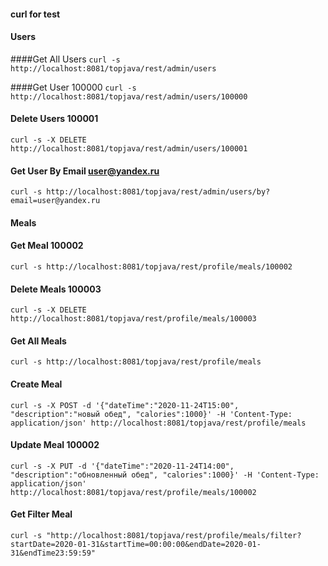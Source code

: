 #### curl for test

####        Users

####Get All Users
`curl -s http://localhost:8081/topjava/rest/admin/users`

####Get User 100000
`curl -s http://localhost:8081/topjava/rest/admin/users/100000`

#### Delete Users 100001
`curl -s -X DELETE http://localhost:8081/topjava/rest/admin/users/100001`

#### Get User By Email user@yandex.ru
`curl -s http://localhost:8081/topjava/rest/admin/users/by?email=user@yandex.ru`

####        Meals

#### Get Meal 100002
`curl -s http://localhost:8081/topjava/rest/profile/meals/100002`

#### Delete Meals 100003
`curl -s -X DELETE http://localhost:8081/topjava/rest/profile/meals/100003`

#### Get All Meals
`curl -s http://localhost:8081/topjava/rest/profile/meals`

#### Create Meal
`curl -s -X POST -d '{"dateTime":"2020-11-24T15:00", "description":"новый обед", "calories":1000}' -H 'Content-Type: application/json' http://localhost:8081/topjava/rest/profile/meals`

#### Update Meal 100002
`curl -s -X PUT -d '{"dateTime":"2020-11-24T14:00", "description":"обновленный обед", "calories":1000}' -H 'Content-Type: application/json' http://localhost:8081/topjava/rest/profile/meals/100002`

#### Get Filter Meal
`curl -s "http://localhost:8081/topjava/rest/profile/meals/filter?startDate=2020-01-31&startTime=00:00:00&endDate=2020-01-31&endTime23:59:59"`
